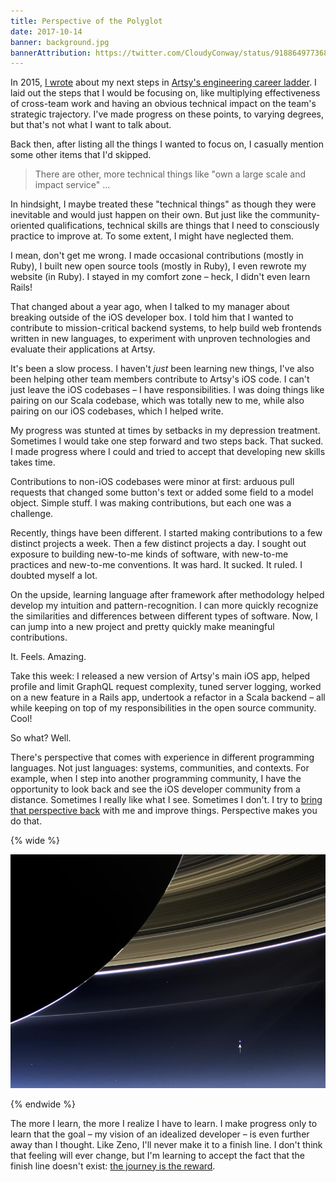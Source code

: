 ```yaml
---
title: Perspective of the Polyglot
date: 2017-10-14
banner: background.jpg
bannerAttribution: https://twitter.com/CloudyConway/status/918864977368412161
---
```


In 2015, [I wrote][2015] about my next steps in [Artsy's engineering career ladder][ladder]. I laid out the steps that I would be focusing on, like multiplying effectiveness of cross-team work and having an obvious technical impact on the team's strategic trajectory. I've made progress on these points, to varying degrees, but that's not what I want to talk about.

Back then, after listing all the things I wanted to focus on, I casually mention some other items that I'd skipped.

> There are other, more technical things like "own a large scale and impact service" ...

In hindsight, I maybe treated these "technical things" as though they were inevitable and would just happen on their own. But just like the community-oriented qualifications, technical skills are things that I need to consciously practice to improve at. To some extent, I might have neglected them.

I mean, don't get me wrong. I made occasional contributions (mostly in Ruby), I built new open source tools (mostly in Ruby), I even rewrote my website (in Ruby). I stayed in my comfort zone – heck, I didn't even learn Rails!

That changed about a year ago, when I talked to my manager about breaking outside of the iOS developer box. I told him that I wanted to contribute to mission-critical backend systems, to help build web frontends written in new languages, to experiment with unproven technologies and evaluate their applications at Artsy.

It's been a slow process. I haven't _just_ been learning new things, I've also been helping other team members contribute to Artsy's iOS code. I can't just leave the iOS codebases – I have responsibilities. I was doing things like pairing on our Scala codebase, which was totally new to me, while also pairing on our iOS codebases, which I helped write.

My progress was stunted at times by setbacks in my depression treatment. Sometimes I would take one step forward and two steps back. That sucked. I made progress where I could and tried to accept that developing new skills takes time.

Contributions to non-iOS codebases were minor at first: arduous pull requests that changed some button's text or added some field to a model object. Simple stuff. I was making contributions, but each one was a challenge.

Recently, things have been different. I started making contributions to a few distinct projects a week. Then a few distinct projects a day. I sought out exposure to building new-to-me kinds of software, with new-to-me practices and new-to-me conventions. It was hard. It sucked. It ruled. I doubted myself a lot.

On the upside, learning language after framework after methodology helped develop my intuition and pattern-recognition. I can more quickly recognize the similarities and differences between different types of software. Now, I can jump into a new project and pretty quickly make meaningful contributions.

It. Feels. Amazing.

Take this week: I released a new version of Artsy's main iOS app, helped profile and limit GraphQL request complexity, tuned server logging, worked on a new feature in a Rails app, undertook a refactor in a Scala backend – all while keeping on top of my responsibilities in the open source community. Cool!

So what? Well.

There's perspective that comes with experience in different programming languages. Not just languages: systems, communities, and contexts. For example, when I step into another programming community, I have the opportunity to look back and see the iOS developer community from a distance. Sometimes I really like what I see. Sometimes I don't. I try to [bring that perspective back][jive] with me and improve things. Perspective makes you do that.

{% wide %}

[![](bluedot.jpg)][nasa]

{% endwide %}

The more I learn, the more I realize I have to learn. I make progress only to learn that the goal – my vision of an idealized developer – is even further away than I thought. Like Zeno, I'll never make it to a finish line. I don't think that feeling will ever change, but I'm learning to accept the fact that the finish line doesn't exist: [the journey is the reward][journey].

[2015]: /blog/building-my-career/
[ladder]: http://artsy.github.io/blog/2015/04/03/artsy-engineering-compensation-framework/
[journey]: /blog/the-journey-is-the-reward/
[jive]: /blog/apple-releases-jive/
[nasa]: https://science.nasa.gov/science-news/science-at-nasa/2013/23jul_palebluedot
